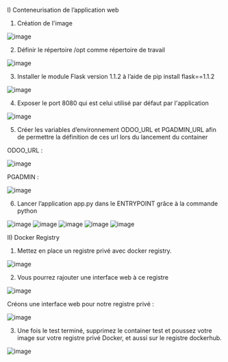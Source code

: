 I) Conteneurisation de l’application web

1) Création de l'image

![image](https://user-images.githubusercontent.com/115996823/201756623-0dfaccc1-0aad-4b00-aa6b-64621ac71aee.png)

2) Définir le répertoire /opt comme répertoire de travail

![image](https://user-images.githubusercontent.com/115996823/201757658-98769b13-334c-4426-aae7-922176f413d5.png)

3) Installer le module Flask version 1.1.2 à l’aide de pip install flask==1.1.2

![image](https://user-images.githubusercontent.com/115996823/201757418-777e4175-8b1d-4c3f-96b7-2b59e3d6c778.png)

4) Exposer le port 8080 qui est celui utilisé par défaut par l'application

![image](https://user-images.githubusercontent.com/115996823/201758381-af8d7698-02e6-478b-b3f4-63ab44c09afa.png)


5) Créer les variables d’environnement ODOO_URL et PGADMIN_URL afin de permettre la définition de ces url lors du lancement du container

ODOO_URL :

![image](https://user-images.githubusercontent.com/115996823/201757903-83d80dcc-5e2f-4dd7-9d35-98c6cd87ab78.png)

PGADMIN :

![image](https://user-images.githubusercontent.com/115996823/201757957-fffa8296-91ac-4aa0-9cb6-3f2ed3ed3158.png)

6) Lancer l’application app.py dans le ENTRYPOINT grâce à la commande python

![image](https://user-images.githubusercontent.com/115996823/201765710-4b4652a7-4d57-40cc-8aed-856b01eb9785.png)
![image](https://user-images.githubusercontent.com/115996823/201777537-9a88954d-32b1-462d-a650-2e71a4e68038.png)
![image](https://user-images.githubusercontent.com/115996823/201777554-27bbddeb-0017-443d-85c3-78e53a769d74.png)
![image](https://user-images.githubusercontent.com/115996823/201777562-cb751dac-78e3-4624-9ab2-aa5bbe2af4b9.png)
![image](https://user-images.githubusercontent.com/115996823/201778044-264bff39-c20c-4490-820c-babf6109b4b7.png)

II) Docker Registry

1) Mettez en place un registre privé avec docker registry.

![image](https://user-images.githubusercontent.com/115996823/201862078-0de98866-fd89-4226-843a-482053bb5490.png)

2) Vous pourrez rajouter une interface web à ce registre

![image](https://user-images.githubusercontent.com/115996823/201862158-b6ddc09d-20dc-4bd2-9714-a73fbbba8e04.png)

Créons une interface web pour notre registre privé :

![image](https://user-images.githubusercontent.com/115996823/201872194-ef3734b2-86ce-44bc-ae16-2e0f9eaa31c5.png)

3) Une fois le test terminé, supprimez le container test et poussez votre image sur votre registre privé Docker, et aussi sur le registre dockerhub.

![image](https://user-images.githubusercontent.com/115996823/201872294-1a30a2df-e594-49e6-acf4-ff5aa4e625cb.png)








